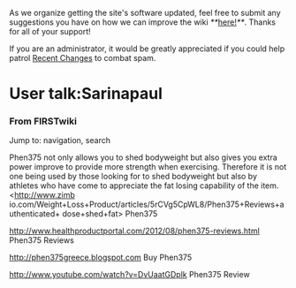 As we organize getting the site's software updated, feel free to submit any
suggestions you have on how we can improve the wiki
_**_[here!](/index.php/User:Hallry/Suggestions "User:Hallry/Suggestions"
)_**_. Thanks for all of your support!

If you are an administrator, it would be greatly appreciated if you could help
patrol [Recent Changes](/index.php/Special:Recentchanges
"Special:Recentchanges" ) to combat spam.

# User talk:Sarinapaul

### From FIRSTwiki

Jump to: navigation, search

Phen375 not only allows you to shed bodyweight but also gives you extra power
improve to provide more strength when exercising. Therefore it is not one
being used by those looking for to shed bodyweight but also by athletes who
have come to appreciate the fat losing capability of the item.<http://www.zimb
io.com/Weight+Loss+Product/articles/5rCVg5CpWL8/Phen375+Reviews+authenticated+
dose+shed+fat> Phen375

<http://www.healthproductportal.com/2012/08/phen375-reviews.html> Phen375
Reviews

<http://phen375greece.blogspot.com> Buy Phen375

<http://www.youtube.com/watch?v=DvUaatGDplk> Phen375 Review

